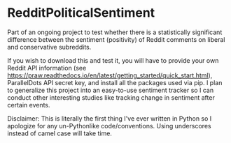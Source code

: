 # RedditPoliticalSentiment
Part of an ongoing project to test whether there is a statistically significant difference between the sentiment (positivity) of Reddit comments on liberal and conservative subreddits.

If you wish to download this and test it, you will have to provide your own Reddit API information (see https://praw.readthedocs.io/en/latest/getting_started/quick_start.html), ParallelDots API secret key, and install all the packages used via pip. I plan to generalize this project into an easy-to-use sentiment tracker so I can conduct other interesting studies like tracking change in sentiment after certain events.

Disclaimer: This is literally the first thing I've ever written in Python so I apologize for any un-Pythonlike code/conventions. Using underscores instead of camel case will take time.
